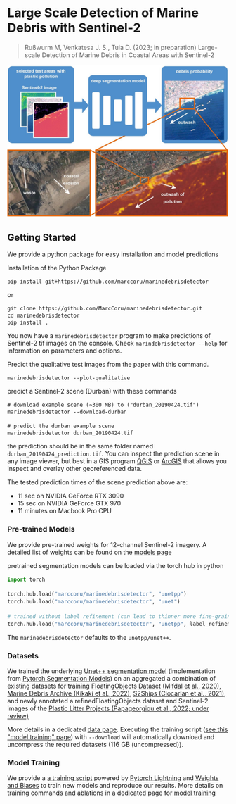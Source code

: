 # Large Scale Detection of Marine Debris with Sentinel-2

> Rußwurm M, Venkatesa J. S., Tuia D. (2023; in preparation) Large-scale Detection of Marine Debris in Coastal Areas with Sentinel-2

<img src="doc/marinedebrisdetector.jpg" width=600px>


## Getting Started

We provide a python package for easy installation and model predictions

Installation of the Python Package
```
pip install git+https://github.com/marccoru/marinedebrisdetector
```

or 
```
git clone https://github.com/MarcCoru/marinedebrisdetector.git
cd marinedebrisdetector
pip install .
```

You now have a `marinedebrisdetector` program to make predictions of Sentinel-2 tif images on the console.
Check `marindebrisdetector --help` for information on parameters and options.

Predict the qualitative test images from the paper with this command.
```
marinedebrisdetector --plot-qualitative
```

predict a Sentinel-2 scene (Durban) with these commands
```
# download example scene (~300 MB) to ("durban_20190424.tif")
marinedebrisdetector --download-durban

# predict the durban example scene
marinedebrisdetector durban_20190424.tif
```
the prediction should be in the same folder named `durban_20190424_prediction.tif`. You can inspect the prediction scene in any image viewer, 
but best in a GIS program [QGIS](https://qgis.org/en/site/) or [ArcGIS](https://www.arcgis.com/home/index.html) that allows you inspect and overlay other georeferenced data.

The tested prediction times of the scene prediction above are:
* 11 sec on NVIDIA GeForce RTX 3090
* 15 sec on NVIDIA GeForce GTX 970
* 11 minutes on Macbook Pro CPU

### Pre-trained Models

We provide pre-trained weights for 12-channel Sentinel-2 imagery.
A detailed list of weights can be found on the [models page](doc/models.md)

pretrained segmentation models can be loaded via the torch hub in python
```python
import torch

torch.hub.load("marccoru/marinedebrisdetector", "unetpp")
torch.hub.load("marccoru/marinedebrisdetector", "unet")

# trained without label refinement (can lead to thinner more fine-grained predictions)
torch.hub.load("marccoru/marinedebrisdetector", "unetpp", label_refinement=False)
```

The `marinedebrisdetector` defaults to the `unetpp/unet++`.

### Datasets

We trained the underlying [Unet++ segmentation model](https://arxiv.org/abs/1807.10165) (implementation from [Pytorch Segmentation Models](https://github.com/qubvel/segmentation_models.pytorch)) on an aggregated a combination of existing datasets for training [FloatingObjects Dataset (Mifdal et al., 2020)](https://github.com/ESA-PhiLab/floatingobjects), [Marine Debris Archive (Kikaki et al., 2022)](https://marine-debris.github.io/), [S2Ships (Ciocarlan et al., 2021)](https://github.com/alina2204/contrastive_SSL_ship_detection),
and newly annotated a refinedFloatingObjects dataset and Sentinel-2 images of the [Plastic Litter Projects (Papageorgiou et al., 2022; under review)](https://plp.aegean.gr/)

More details in a dedicated [data page](doc/data.md). 
Executing the training script ([see this "model training" page](doc/model_training.md)) with `--download` will automatically download and uncompress the required datasets (116 GB (uncompressed)).




### Model Training

We provide a [a training script](marinedebrisdetector/train.py) powered by [Pytorch Lightning](https://www.pytorchlightning.ai/) and [Weights and Biases](https://wandb.ai/site) to train new models and reproduce our results.
More details on training commands and ablations in a dedicated page for [model training](doc/model_training.md)
